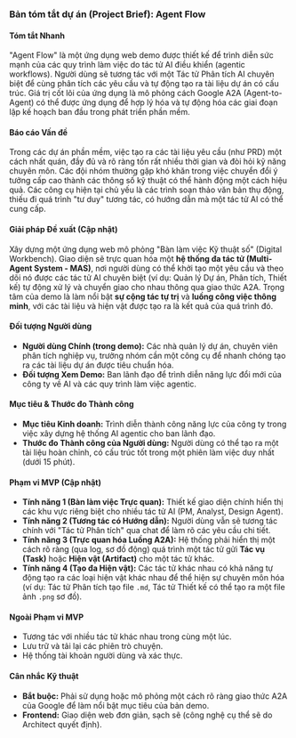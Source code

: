 ### **Bản tóm tắt dự án (Project Brief): Agent Flow**

#### **Tóm tắt Nhanh**
"Agent Flow" là một ứng dụng web demo được thiết kế để trình diễn sức mạnh của các quy trình làm việc do tác tử AI điều khiển (agentic workflows). Người dùng sẽ tương tác với một Tác tử Phân tích AI chuyên biệt để cùng phân tích các yêu cầu và tự động tạo ra tài liệu dự án có cấu trúc. Giá trị cốt lõi của ứng dụng là mô phỏng cách Google A2A (Agent-to-Agent) có thể được ứng dụng để hợp lý hóa và tự động hóa các giai đoạn lập kế hoạch ban đầu trong phát triển phần mềm.

#### **Báo cáo Vấn đề**
Trong các dự án phần mềm, việc tạo ra các tài liệu yêu cầu (như PRD) một cách nhất quán, đầy đủ và rõ ràng tốn rất nhiều thời gian và đòi hỏi kỹ năng chuyên môn. Các đội nhóm thường gặp khó khăn trong việc chuyển đổi ý tưởng cấp cao thành các thông số kỹ thuật có thể hành động một cách hiệu quả. Các công cụ hiện tại chủ yếu là các trình soạn thảo văn bản thụ động, thiếu đi quá trình "tư duy" tương tác, có hướng dẫn mà một tác tử AI có thể cung cấp.

#### **Giải pháp Đề xuất (Cập nhật)**
Xây dựng một ứng dụng web mô phỏng "Bàn làm việc Kỹ thuật số" (Digital Workbench). Giao diện sẽ trực quan hóa một **hệ thống đa tác tử (Multi-Agent System - MAS)**, nơi người dùng có thể khởi tạo một yêu cầu và theo dõi nó được các tác tử AI chuyên biệt (ví dụ: Quản lý Dự án, Phân tích, Thiết kế) tự động xử lý và chuyển giao cho nhau thông qua giao thức A2A. Trọng tâm của demo là làm nổi bật **sự cộng tác tự trị** và **luồng công việc thông minh**, với các tài liệu và hiện vật được tạo ra là kết quả của quá trình đó.

#### **Đối tượng Người dùng**
* **Người dùng Chính (trong demo):** Các nhà quản lý dự án, chuyên viên phân tích nghiệp vụ, trưởng nhóm cần một công cụ để nhanh chóng tạo ra các tài liệu dự án được tiêu chuẩn hóa.
* **Đối tượng Xem Demo:** Ban lãnh đạo để trình diễn năng lực đổi mới của công ty về AI và các quy trình làm việc agentic.

#### **Mục tiêu & Thước đo Thành công**
* **Mục tiêu Kinh doanh:** Trình diễn thành công năng lực của công ty trong việc xây dựng hệ thống AI agentic cho ban lãnh đạo.
* **Thước đo Thành công của Người dùng:** Người dùng có thể tạo ra một tài liệu hoàn chỉnh, có cấu trúc tốt trong một phiên làm việc duy nhất (dưới 15 phút).

#### **Phạm vi MVP (Cập nhật)**
* **Tính năng 1 (Bàn làm việc Trực quan):** Thiết kế giao diện chính hiển thị các khu vực riêng biệt cho nhiều tác tử AI (PM, Analyst, Design Agent).
* **Tính năng 2 (Tương tác có Hướng dẫn):** Người dùng vẫn sẽ tương tác chính với "Tác tử Phân tích" qua chat để làm rõ các yêu cầu chi tiết.
* **Tính năng 3 (Trực quan hóa Luồng A2A):** Hệ thống phải hiển thị một cách rõ ràng (qua log, sơ đồ động) quá trình một tác tử gửi **Tác vụ (Task)** hoặc **Hiện vật (Artifact)** cho một tác tử khác.
* **Tính năng 4 (Tạo đa Hiện vật):** Các tác tử khác nhau có khả năng tự động tạo ra các loại hiện vật khác nhau để thể hiện sự chuyên môn hóa (ví dụ: Tác tử Phân tích tạo file `.md`, Tác tử Thiết kế có thể tạo ra một file ảnh `.png` sơ đồ).

#### **Ngoài Phạm vi MVP**
* Tương tác với nhiều tác tử khác nhau trong cùng một lúc.
* Lưu trữ và tải lại các phiên trò chuyện.
* Hệ thống tài khoản người dùng và xác thực.

#### **Cân nhắc Kỹ thuật**
* **Bắt buộc:** Phải sử dụng hoặc mô phỏng một cách rõ ràng giao thức A2A của Google để làm nổi bật mục tiêu của bản demo.
* **Frontend:** Giao diện web đơn giản, sạch sẽ (công nghệ cụ thể sẽ do Architect quyết định).